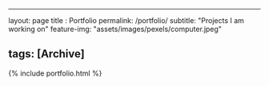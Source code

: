 ---

layout: page title : Portfolio permalink: /portfolio/ subtitle: "Projects I am working on" feature-img: "assets/images/pexels/computer.jpeg"

tags: [Archive]
---------------

{% include portfolio.html %}
